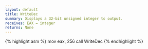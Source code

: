```yaml
---
layout: default
title: WriteDec
summary: Displays a 32-bit unsigned integer to output.
receives: EAX = integer
returns: None
---
```

{% highlight asm %}
mov  eax, 256
call WriteDec
{% endhighlight %}